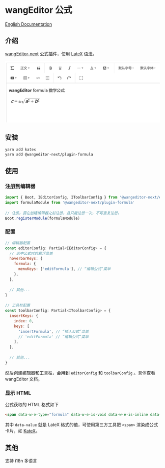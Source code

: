 # wangEditor 公式

[English Documentation](./README-en.md)

## 介绍

[wangEditor-next](https://cycleccc.github.io/docs/) 公式插件，使用 [LateX](https://baike.baidu.com/item/LaTeX/1212106) 语法。

![](./_img/demo.png)

## 安装

```shell
yarn add katex
yarn add @wangeditor-next/plugin-formula
```

## 使用

### 注册到编辑器

```js
import { Boot, IEditorConfig, IToolbarConfig } from '@wangeditor-next/editor'
import formulaModule from '@wangeditor-next/plugin-formula'

// 注册。要在创建编辑器之前注册，且只能注册一次，不可重复注册。
Boot.registerModule(formulaModule)
```

### 配置

```js
// 编辑器配置
const editorConfig: Partial<IEditorConfig> = {
  // 选中公式时的悬浮菜单
  hoverbarKeys: {
    formula: {
      menuKeys: ['editFormula'], // “编辑公式”菜单
    },
  },

  // 其他...
}

// 工具栏配置
const toolbarConfig: Partial<IToolbarConfig> = {
  insertKeys: {
    index: 0,
    keys: [
      'insertFormula', // “插入公式”菜单
      // 'editFormula' // “编辑公式”菜单
    ],
  },

  // 其他...
}
```

然后创建编辑器和工具栏，会用到 `editorConfig` 和 `toolbarConfig` 。具体查看 wangEditor 文档。

### 显示 HTML

公式获取的 HTML 格式如下

```html
<span data-w-e-type="formula" data-w-e-is-void data-w-e-is-inline data-value="c = \\pm\\sqrt{a^2 + b^2}"></span>
```

其中 `data-value` 就是 LateX 格式的值，可使用第三方工具把 `<span>` 渲染成公式卡片，如 [KateX](https://katex.org/)。

## 其他

支持 i18n 多语言
